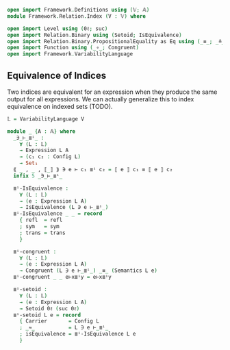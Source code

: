 ```agda
open import Framework.Definitions using (𝕍; 𝔸)
module Framework.Relation.Index (V : 𝕍) where

open import Level using (0ℓ; suc)
open import Relation.Binary using (Setoid; IsEquivalence)
open import Relation.Binary.PropositionalEquality as Eq using (_≡_; _≗_; refl; sym; trans)
open import Function using (_∘_; Congruent)
open import Framework.VariabilityLanguage
```

## Equivalence of Indices

Two indices are equivalent for an expression when they produce the same output for all expressions.
We can actually generalize this to index equivalence on indexed sets (TODO).
```agda
𝕃 = VariabilityLanguage V

module _ {A : 𝔸} where
  _∋_⊢_≣ⁱ_ :
    ∀ (L : 𝕃)
    → Expression L A
    → (c₁ c₂ : Config L)
    → Set₁
  ⟪ _ , _ , ⟦_⟧ ⟫ ∋ e ⊢ c₁ ≣ⁱ c₂ = ⟦ e ⟧ c₁ ≡ ⟦ e ⟧ c₂
  infix 5 _∋_⊢_≣ⁱ_

  ≣ⁱ-IsEquivalence :
    ∀ (L : 𝕃)
    → (e : Expression L A)
    → IsEquivalence (L ∋ e ⊢_≣ⁱ_)
  ≣ⁱ-IsEquivalence _ _ = record
    { refl  = refl
    ; sym   = sym
    ; trans = trans
    }

  ≣ⁱ-congruent :
    ∀ (L : 𝕃)
    → (e : Expression L A)
    → Congruent (L ∋ e ⊢_≣ⁱ_) _≡_ (Semantics L e)
  ≣ⁱ-congruent _ _ e⊢x≣ⁱy = e⊢x≣ⁱy

  ≣ⁱ-setoid :
    ∀ (L : 𝕃)
    → (e : Expression L A)
    → Setoid 0ℓ (suc 0ℓ)
  ≣ⁱ-setoid L e = record
    { Carrier       = Config L
    ; _≈_           = L ∋ e ⊢_≣ⁱ_
    ; isEquivalence = ≣ⁱ-IsEquivalence L e
    }
```
